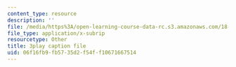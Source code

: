```yaml
---
content_type: resource
description: ''
file: /media/https%3A/open-learning-course-data-rc.s3.amazonaws.com/18-086-mathematical-methods-for-engineers-ii-spring-2006/06f16fb9fb5735d2f54ff10671667514_j-C6QC5ufSw.srt
file_type: application/x-subrip
resourcetype: Other
title: 3play caption file
uid: 06f16fb9-fb57-35d2-f54f-f10671667514
---
```

